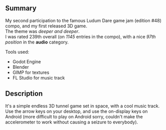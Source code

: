 ## Summary

My second participation to the famous Ludum Dare game jam (edition #48) compo, and my first released 3D game.  
The theme was _deeper and deeper_.  
I was rated 239th overall (on _1145_ entries in the compo), with a nice _97th position_ in the **audio** category.

Tools used:

- Godot Engine
- Blender
- GIMP for textures
- FL Studio for music track

## Description

It's a simple endless 3D tunnel game set in space, with a cool music track.
Use the arrow keys on your desktop, and use the on-display keys on Android (more difficult to play on Android sorry, couldn't make the accelerometer to work without causing a seizure to everybody).
